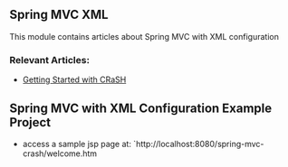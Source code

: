 ## Spring MVC XML

This module contains articles about Spring MVC with XML configuration

### Relevant Articles: 

- [Getting Started with CRaSH](https://www.baeldung.com/jvm-crash-shell)

## Spring MVC with XML Configuration Example Project

- access a sample jsp page at: `http://localhost:8080/spring-mvc-crash/welcome.htm